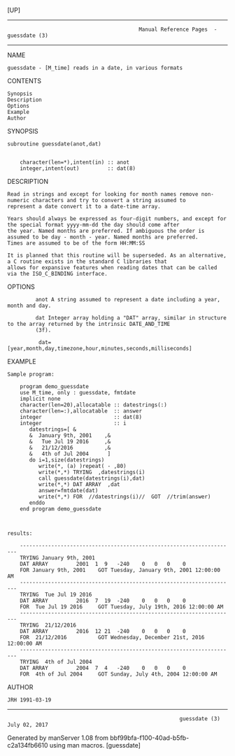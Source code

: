 [UP]

-----------------------------------------------------------------------------------------------------------------------------------
                                              Manual Reference Pages  - guessdate (3)
-----------------------------------------------------------------------------------------------------------------------------------
                                                                 
NAME

    guessdate - [M_time] reads in a date, in various formats

CONTENTS

    Synopsis
    Description
    Options
    Example
    Author

SYNOPSIS

    subroutine guessdate(anot,dat)


        character(len=*),intent(in) :: anot
        integer,intent(out)         :: dat(8)



DESCRIPTION

    Read in strings and except for looking for month names remove non-numeric characters and try to convert a string assumed to
    represent a date convert it to a date-time array.

    Years should always be expressed as four-digit numbers, and except for the special format yyyy-mm-dd the day should come after
    the year. Named months are preferred. If ambiguous the order is assumed to be day - month - year. Named months are preferred.
    Times are assumed to be of the form HH:MM:SS

    It is planned that this routine will be superseded. As an alternative, a C routine exists in the standard C libraries that
    allows for expansive features when reading dates that can be called via the ISO_C_BINDING interface.

OPTIONS

             anot A string assumed to represent a date including a year, month and day.

             dat Integer array holding a "DAT" array, similar in structure to the array returned by the intrinsic DATE_AND_TIME
             (3f).

              dat=[year,month,day,timezone,hour,minutes,seconds,milliseconds]



EXAMPLE

    Sample program:

        program demo_guessdate
        use M_time, only : guessdate, fmtdate
        implicit none
        character(len=20),allocatable :: datestrings(:)
        character(len=:),allocatable  :: answer
        integer                       :: dat(8)
        integer                       :: i
           datestrings=[ &
           &  January 9th, 2001    ,&
           &   Tue Jul 19 2016     ,&
           &   21/12/2016          ,&
           &   4th of Jul 2004      ]
           do i=1,size(datestrings)
              write(*, (a) )repeat( - ,80)
              write(*,*) TRYING  ,datestrings(i)
              call guessdate(datestrings(i),dat)
              write(*,*) DAT ARRAY  ,dat
              answer=fmtdate(dat)
              write(*,*) FOR  //datestrings(i)//  GOT  //trim(answer)
           enddo
        end program demo_guessdate



    results:

        ---------------------------------------------------------------------
        TRYING January 9th, 2001
        DAT ARRAY         2001  1  9   -240    0   0   0    0
        FOR January 9th, 2001    GOT Tuesday, January 9th, 2001 12:00:00 AM
        ---------------------------------------------------------------------
        TRYING  Tue Jul 19 2016
        DAT ARRAY         2016  7  19  -240    0   0   0    0
        FOR  Tue Jul 19 2016     GOT Tuesday, July 19th, 2016 12:00:00 AM
        ---------------------------------------------------------------------
        TRYING  21/12/2016
        DAT ARRAY         2016  12 21  -240    0   0   0    0
        FOR  21/12/2016          GOT Wednesday, December 21st, 2016 12:00:00 AM
        ---------------------------------------------------------------------
        TRYING  4th of Jul 2004
        DAT ARRAY         2004  7  4   -240    0   0   0    0
        FOR  4th of Jul 2004     GOT Sunday, July 4th, 2004 12:00:00 AM





AUTHOR

    JRH 1991-03-19

-----------------------------------------------------------------------------------------------------------------------------------

                                                           guessdate (3)                                              July 02, 2017

Generated by manServer 1.08 from bbf99bfa-f100-40ad-b5fb-c2a134fb6610 using man macros.
                                                            [guessdate]
